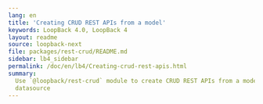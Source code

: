 ```yaml
---
lang: en
title: 'Creating CRUD REST APIs from a model'
keywords: LoopBack 4.0, LoopBack 4
layout: readme
source: loopback-next
file: packages/rest-crud/README.md
sidebar: lb4_sidebar
permalink: /doc/en/lb4/Creating-crud-rest-apis.html
summary:
  Use `@loopback/rest-crud` module to create CRUD REST APIs from a model and a
  datasource
---
```

